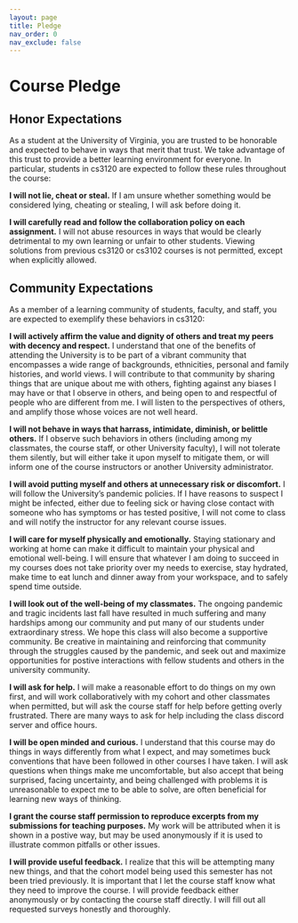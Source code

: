 ```yaml
---
layout: page
title: Pledge
nav_order: 0
nav_exclude: false
---
```




Course Pledge
========

Honor Expectations
------------------

<p>As a student at the University of Virginia, you are trusted to be
honorable and expected to behave in ways that merit that trust. We
take advantage of this trust to provide a better learning environment
for everyone. In particular, students in cs3120 are expected to follow
these rules throughout the course:</p>

<p><strong>I will not lie, cheat or steal.</strong> If I am unsure whether something
would be considered lying, cheating or stealing, I will ask before
doing it.</p>

<p><strong>I will carefully read and follow the collaboration policy on each
assignment.</strong> I will not abuse resources in ways that would be
clearly detrimental to my own learning or unfair to other
students. Viewing solutions from previous cs3120 or cs3102 courses
is not permitted, except when explicitly allowed.</p>

Community Expectations
------------------------
<p>As a member of a learning community of students, faculty, and staff,
you are expected to exemplify these behaviors in cs3120:</p>

<p><strong>I will actively affirm the value and dignity of others and treat my
peers with decency and respect.</strong> I understand that one of the
benefits of attending the University is to be part of a vibrant
community that encompasses a wide range of backgrounds, ethnicities,
personal and family histories, and world views. I will contribute to
that community by sharing things that are unique about me with
others, fighting against any biases I may have or that I observe in
others, and being open to and respectful of people who are different
from me. I will listen to the perspectives of others, and amplify
those whose voices are not well heard.</p>

<p><strong>I will not behave in ways that harrass, intimidate, diminish, or
belittle others.</strong> If I observe such behaviors in others (including
among my classmates, the course staff, or other University faculty),
I will not tolerate them silently, but will either take it upon
myself to mitigate them, or will inform one of the course
instructors or another University administrator.</p>

<p><strong>I will avoid putting myself and others at unnecessary risk or
discomfort.</strong> I will follow the University’s pandemic policies. If I
have reasons to suspect I might be infected, either due to feeling
sick or having close contact with someone who has symptoms or has
tested positive, I will not come to class and will notify the
instructor for any relevant course issues.</p>

<p><strong>I will care for myself physically and emotionally.</strong> Staying
stationary and working at home can make it difficult to maintain
your physical and emotional well-being. I will ensure that whatever
I am doing to succeed in my courses does not take priority over my
needs to exercise, stay hydrated, make time to eat lunch and dinner
away from your workspace, and to safely spend time outside.</p>

<p><strong>I will look out of the well-being of my classmates.</strong> The ongoing
pandemic and tragic incidents last fall have resulted in much
suffering and many hardships among our community and put many of our
students under extraordinary stress.  We hope this class will also
become a supportive community. Be creative in maintaining and
reinforcing that community through the struggles caused by the
pandemic, and seek out and maximize opportunities for postive
interactions with fellow students and others in the university
community.</p>

<p><strong>I will ask for help.</strong> I will make a reasonable effort to do things
on my own first, and will work collaboratively with my cohort and
other classmates when permitted, but will ask the course staff for
help before getting overly frustrated. There are many ways to ask for
help including the class discord server and office hours.</p>

<p><strong>I will be open minded and curious.</strong> I understand that this course
may do things in ways differently from what I expect, and may
sometimes buck conventions that have been followed in other courses
I have taken. I will ask questions when things make me
uncomfortable, but also accept that being surprised, facing
uncertainty, and being challenged with problems it is unreasonable
to expect me to be able to solve, are often beneficial for learning
new ways of thinking.</p>

<p><strong>I grant the course staff permission to reproduce excerpts from my
submissions for teaching purposes.</strong> My work will be attributed when
it is shown in a postive way, but may be used anonymously if it is
used to illustrate common pitfalls or other issues.</p>

<p><strong>I will provide useful feedback.</strong> I realize that this will be
attempting many new things, and that the cohort model being used
this semester has not been tried previously. It is important that I
let the course staff know what they need to improve the course. I
will provide feedback either anonymously or by contacting the course
staff directly. I will fill out all requested surveys honestly and
thoroughly.</p>
